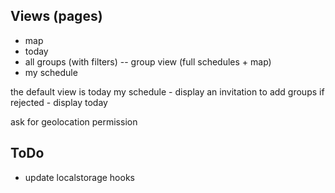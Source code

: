 ## Views (pages)

- map
- today
- all groups (with filters)
  -- group view (full schedules + map)
- my schedule

the default view is today
my schedule - display an invitation to add groups if rejected - display today

ask for geolocation permission

## ToDo

- update localstorage hooks
